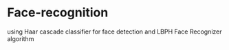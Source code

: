 # Face-recognition
using Haar cascade classifier for face detection and LBPH Face Recognizer algorithm
